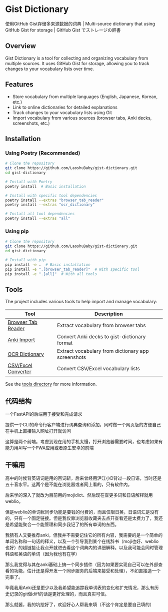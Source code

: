 # Gist Dictionary

使用GitHub Gist存储多来源数据的词典 | Multi-source dictionary that using GitHub Gist for storage | GitHub Gist でストレージの辞書

## Overview

Gist Dictionary is a tool for collecting and organizing vocabulary from multiple sources. It uses GitHub Gist for storage, allowing you to track changes to your vocabulary lists over time.

## Features

- Store vocabulary from multiple languages (English, Japanese, Korean, etc.)
- Link to online dictionaries for detailed explanations
- Track changes to your vocabulary lists using Git
- Import vocabulary from various sources (browser tabs, Anki decks, screenshots, etc.)

## Installation

### Using Poetry (Recommended)

```bash
# Clone the repository
git clone https://github.com/LaoshuBaby/gist-dictionary.git
cd gist-dictionary

# Install with Poetry
poetry install  # Basic installation

# Install with specific tool dependencies
poetry install --extras "browser_tab_reader"
poetry install --extras "ocr_dictionary"

# Install all tool dependencies
poetry install --extras "all"
```

### Using pip

```bash
# Clone the repository
git clone https://github.com/LaoshuBaby/gist-dictionary.git
cd gist-dictionary

# Install with pip
pip install -e .  # Basic installation
pip install -e ".[browser_tab_reader]"  # With specific tool
pip install -e ".[all]"  # With all tools
```

## Tools

The project includes various tools to help import and manage vocabulary:

| Tool | Description |
|------|-------------|
| [Browser Tab Reader](tools/browser_tab_reader/) | Extract vocabulary from browser tabs |
| [Anki Import](tools/anki_import/) | Convert Anki decks to gist-dictionary format |
| [OCR Dictionary](tools/ocr_dictionary/) | Extract vocabulary from dictionary app screenshots |
| [CSV/Excel Converter](tools/csv_excel_converter/) | Convert CSV/Excel vocabulary lists |

See the [tools directory](tools/) for more information.

## 代码结构

一个FastAPI的后端用于接受和完成请求

提供一个CLI的命令行客户端进行词典查询和添加，同时做一个网页版的方便自己在手机上直接输入网址打开就访问

这算是两个前端。考虑到现在用的手机太慢，打开浏览器需要时间，也考虑如果有能力用AI写一个PWA应用或者原生安卓的前端

## 干嘛用

高中的时候背英语词是用的百词斩，后来曾经用沪江小D背过一段日语，当时还是五十音水平。这两个是不能在浏览器或者网上看的，只有软件内。

后来学的深入了就改为目前用的mojidict、然后现在查更多词和日语解释就用weblio。

但是weblio的单词帐同步功能是要钱的付费的，而且仅限日英，日语词汇是没有的，只有一个固定链接。但是我仅靠浏览器收藏夹去点开查看还是太费力了，我还是希望能聚合一个能管理和同步我记了的所有单词的东西。

我猜有人又要推荐anki，但我并不需要记住它的所有内容，我需要的是一个简单的单词名称和一句话的释义，以及一个引导我到某个在线辞书（moji也好、weblio也好）的超链接让我点开就进去看这个词典内的详细解释。以及我可能会同时管理韩语和英语的单词（因为我也有在学）

那么我觉得与其在anki基础上搞一个同步插件（因为如果要实现自己可以在外部查看的功能，估计还是得开发一个同步服务的后端来接受和处理），不如直接造一个完事了。

毕竟我用Anki还是更少以及我希望能追踪我单词表的变化和扩充情况，那么有历史记录的git做diff的话是更好处理的，而且真实可信。

那么就酱，我的坑挖好了，欢迎好心人帮我来填（不这个肯定是要自己填的）
